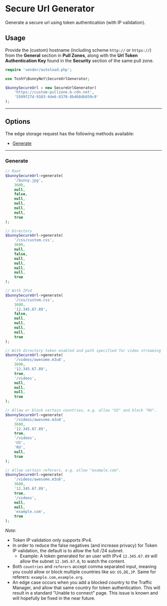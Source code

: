 # Secure Url Generator

Generate a secure url using token authentication (with IP validation).

## Usage

Provide the (custom) hostname (including scheme `http://` or `https://`) from the **General** section in **Pull Zones**,
along with the **Url Token Authentication Key** found in the **Security** section of the same pull zone.

```php
require 'vendor/autoload.php';

use ToshY\BunnyNet\SecureUrlGenerator;

$bunnySecureUrl = new SecureUrlGenerator(
    'https://custom-pullzone.b-cdn.net',
    '5509f27d-9103-4de6-8370-8bd68db859c9'
);
```

---

## Options

The edge storage request has the following methods available:

* [Generate](#generate)

---

### Generate

```php
// Root
$bunnySecureUrl->generate(
    '/bunny.jpg',
    3600,
    null,
    false,
    null,
    null,
    null,
    null,
    true  
);

// Directory
$bunnySecureUrl->generate(
    '/css/custom.css',
    3600,
    null,
    false,
    null,
    null,
    null,
    null,
    true  
);

// With IPv4
$bunnySecureUrl->generate(
    '/css/custom.css',
    3600,
    '12.345.67.89',
    false,
    null,
    null,
    null,
    null,
    true  
);

// With directory token enabled and path specified for video streaming
$bunnySecureUrl->generate(
    '/videos/awesome.m3u8',
    3600,
    '12.345.67.89',
    true,
    '/videos',
    null,
    null,
    null,
    true  
);

// Allow or block certain countries, e.g. allow "US" and block "RU".
$bunnySecureUrl->generate(
    '/videos/awesome.m3u8',
    3600,
    '12.345.67.89',
    true,
    '/videos',
    'US',
    'RU',
    null,
    true  
);

// Allow certain referers, e.g. allow "example.com".
$bunnySecureUrl->generate(
    '/videos/awesome.m3u8',
    3600,
    '12.345.67.89',
    true,
    '/videos',
    null,
    null,
    'example.com',
    true  
);
```

*Note*:

* Token IP validation only supports IPv4.
* In order to reduce the false negatives (and increase privacy) for Token IP validation, the default is to
  allow the full /24 subnet. 
  * Example: A token generated for an user with IPv4 `12.345.67.89` will allow the subnet `12.345.67.0`, to watch the content.
* Both `countries` and `referers` accept comma separated input, meaning you could allow or block multiple countries like
  so: `US,DE,JP`. Same for referers: `example.com,example.org`.
* An edge case occurs when you add a blocked country to the Traffic Manager, and allow that same country for 
  token authentication. This will result in a standard "Unable to connect" page. This issue is known 
  and will hopefully be fixed in the near future.
